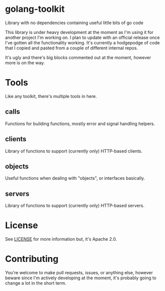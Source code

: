 # golang-toolkit

Library with no dependencies containing useful little bits of go code

This library is under heavy development at the moment as I'm using it for
another project I'm working on. I plan to update with an official release
once I've gotten all the functionality working. It's currently a hodgepodge
of code that I copied and pasted from a couple of different internal repos.

It's ugly and there's big blocks commented out at the moment, however more
is on the way.

# Tools
Like any toolkit, there's multiple tools in here.

## calls
Functions for building functions, mostly error and signal handling helpers.

## clients
Library of functions to support (currently only) HTTP-based clients.

## objects
Useful functions when dealing with "objects", or interfaces basically.

## servers
Library of functions to support (currently only) HTTP-based servers.

# License
See <a href="LICENSE">LICENSE</a> for more information but, it's Apache 2.0.

# Contributing
You're welcome to make pull requests, issues, or anything else, however beware
since I'm actively developing at the moment, it's probably going to change a
lot in the short term.
